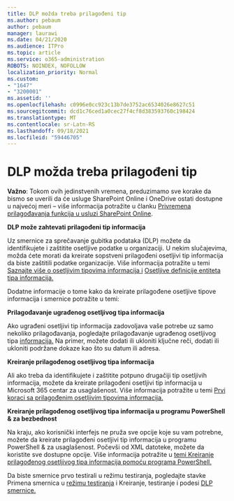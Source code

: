 ```yaml
---
title: DLP možda treba prilagođeni tip
ms.author: pebaum
author: pebaum
manager: laurawi
ms.date: 04/21/2020
ms.audience: ITPro
ms.topic: article
ms.service: o365-administration
ROBOTS: NOINDEX, NOFOLLOW
localization_priority: Normal
ms.custom:
- "1647"
- "3200001"
ms.assetid: ''
ms.openlocfilehash: c0996e0cc923c13b7de3752ac6534026e8627c51
ms.sourcegitcommit: dcd1c76ced1a0cec27f4cf8d383593760c198424
ms.translationtype: MT
ms.contentlocale: sr-Latn-RS
ms.lasthandoff: 09/18/2021
ms.locfileid: "59446705"
---
```

# <a name="dlp-might-need-a-custom-type"></a>DLP možda treba prilagođeni tip

**Važno**: Tokom ovih jedinstvenih vremena, preduzimamo sve korake da bismo se uverili da će usluge SharePoint Online i OneDrive ostati dostupne u najvećoj meri – više informacija potražite u članku [Privremena prilagođavanja funkcija u usluzi SharePoint Online](https://aka.ms/ODSPAdjustments).

**DLP može zahtevati prilagođeni tip informacija**

Uz smernice za sprečavanje gubitka podataka (DLP) možete da identifikujete i zaštitite osetljive podatke u organizaciji. U nekim slučajevima, možda ćete morati da kreirate sopstveni prilagođeni osetljivi tip informacija da biste zaštitili podatke organizacije. Više informacija potražite u temi [Saznajte više o osetljivim tipovima informacija i](https://docs.microsoft.com/microsoft-365/compliance/sensitive-information-type-learn-about) [Osetljive definicije entiteta tipa informacija.](https://docs.microsoft.com/microsoft-365/compliance/sensitive-information-type-entity-definitions)

Dodatne informacije o tome kako da kreirate prilagođene osetljive tipove informacija i smernice potražite u temi: 

**Prilagođavanje ugrađenog osetljivog tipa informacija**

Ako ugrađeni osetljivi tip informacija zadovoljava vaše potrebe uz samo nekoliko prilagođavanja, pogledajte prilagođavanje ugrađenog osetljivog tipa [informacija.](https://docs.microsoft.com/microsoft-365/compliance/customize-a-built-in-sensitive-information-type) Na primer, možete dodati ili ukloniti ključne reči, dodati ili ukloniti podržane dokaze kao što su datum ili adresa.

**Kreiranje prilagođenog osetljivog tipa informacija**

Ali ako treba da identifikujete i zaštitite potpuno drugačiji tip osetljivih informacija, možete da kreirate prilagođeni osetljivi tip informacija u Microsoft 365 centar za usaglašenost. Više informacija potražite u temi [Prvi koraci sa prilagođenim osetljivim tipovima informacija.](https://docs.microsoft.com/microsoft-365/compliance/customize-a-built-in-sensitive-information-type)

**Kreiranje prilagođenog osetljivog tipa informacija u programu PowerShell & za bezbednost**

Na kraju, ako korisnički interfejs ne pruža sve opcije koje su vam potrebne, možete da kreirate prilagođeni osetljivi tip informacija u programu PowerShell & za usaglašenost. Počevši od XML datoteke, možete da koristite sve dostupne opcije. Više informacija potražite u [temi Kreiranje prilagođenog osetljivog tipa informacija pomoću programa PowerShell.](https://docs.microsoft.com/microsoft-365/compliance/create-a-custom-sensitive-information-type-in-scc-powershell)

Da biste smernice prvo testirali u režimu testiranja, pogledajte stavke Primena smernica u [režimu testiranja](https://docs.microsoft.com/microsoft-365/compliance/dlp-learn-about-dlp#implement-policy-in-test-mode) i Kreiranje, testiranje i podesi [DLP smernice.](https://docs.microsoft.com/microsoft-365/compliance/create-test-tune-dlp-policy) 